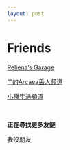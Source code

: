 ```yaml
---
layout: post
---
```


# Friends

[Reliena’s Garage](https://blog.cyanoxygen.xyz/)

[“⁮”的Arcaea丢人频道](https://t.me/ArcaeaSucks)

[小櫻生活頻道](https://t.me/OoooooooAAAEAAIAU)

<br>

**正在尋找更多友鏈** 

~~我沒朋友~~

